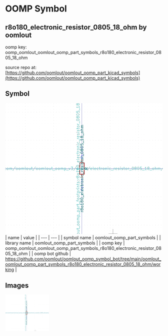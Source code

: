 # OOMP Symbol  
## r8o180_electronic_resistor_0805_18_ohm  by oomlout  
  
oomp key: oomp_oomlout_oomlout_oomp_part_symbols_r8o180_electronic_resistor_0805_18_ohm  
  
source repo at: [https://github.com/oomlout/oomlout_oomp_part_kicad_symbols](https://github.com/oomlout/oomlout_oomp_part_kicad_symbols)  
## Symbol  
  
[![working.png](working_600.png)](working.png)  
| name | value | 
| --- | --- | 
| symbol name | oomlout_oomp_part_symbols | 
| library name | oomlout_oomp_part_symbols | 
| oomp key | oomp_oomlout_oomlout_oomp_part_symbols_r8o180_electronic_resistor_0805_18_ohm | 
| oomp bot github | https://github.com/oomlout/oomlout_oomp_symbol_bot/tree/main/oomlout_oomlout_oomp_part_symbols_r8o180_electronic_resistor_0805_18_ohm/working | 
## Images  
  
[![working.png](working_140.png)](working.png)  
